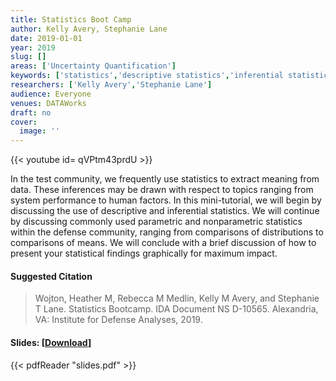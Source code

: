 ```yaml
---
title: Statistics Boot Camp
author: Kelly Avery, Stephanie Lane
date: 2019-01-01
year: 2019
slug: []
areas: ['Uncertainty Quantification']
keywords: ['statistics','descriptive statistics','inferential statistics','graphics','non-parametrics statistics']
researchers: ['Kelly Avery','Stephanie Lane']
audience: Everyone
venues: DATAWorks
draft: no
cover:
  image: ''
---
```


{{< youtube id= qVPtm43prdU >}}

In the test community, we frequently use statistics to extract meaning from data. These inferences may be drawn with respect to topics ranging from system performance to human factors. In this mini-tutorial, we will begin by discussing the use of descriptive and inferential statistics. We will continue by discussing commonly used parametric and nonparametric statistics within the defense community, ranging from comparisons of distributions to comparisons of means. We will conclude with a brief discussion of how to present your statistical findings graphically for maximum impact.

#### Suggested Citation
> Wojton, Heather M, Rebecca M Medlin, Kelly M Avery, and Stephanie T Lane. Statistics Bootcamp. IDA Document NS D-10565. Alexandria, VA: Institute for Defense Analyses, 2019.

#### Slides: [[Download](slides.pdf)]
{{< pdfReader "slides.pdf" >}}




